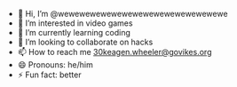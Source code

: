 - 👋 Hi, I’m @wewewewewewewewewewewewewewewewe
- 👀 I’m interested in video games
- 🌱 I’m currently learning coding
- 💞️ I’m looking to collaborate on hacks
- 📫 How to reach me 30keagen.wheeler@govikes.org
- 😄 Pronouns: he/him
- ⚡ Fun fact: better

<!---
wewewewewewewewewewewewewewewewe/wewewewewewewewewewewewewewewewe is a ✨ special ✨ repository because its `README.md` (this file) appears on your GitHub profile.
You can click the Preview link to take a look at your changes.
--->
